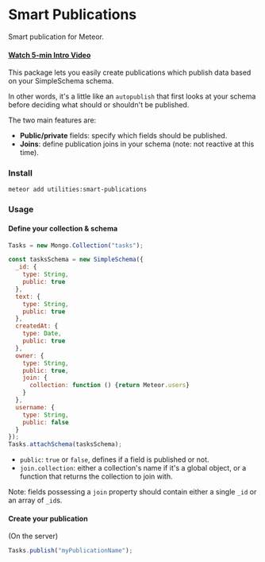 # Smart Publications

Smart publication for Meteor.

#### [Watch 5-min Intro Video](https://www.youtube.com/watch?v=WgO6uUO3L4s&feature=youtu.be)

This package lets you easily create publications which publish data based on your SimpleSchema schema. 

In other words, it's a little like an `autopublish` that first looks at your schema before deciding what should or shouldn't be published. 

The two main features are:

- **Public/private** fields: specify which fields should be published.
- **Joins**: define publication joins in your schema (note: not reactive at this time). 

### Install

```
meteor add utilities:smart-publications
```

### Usage

#### Define your collection & schema

```js
Tasks = new Mongo.Collection("tasks");

const tasksSchema = new SimpleSchema({
  _id: {
    type: String,
    public: true
  },
  text: {
    type: String,
    public: true
  },
  createdAt: {
    type: Date,
    public: true
  },
  owner: {
    type: String,
    public: true,
    join: {
      collection: function () {return Meteor.users}
    }
  },
  username: {
    type: String,
    public: false
  }
});
Tasks.attachSchema(tasksSchema);
```

- `public`: `true` or `false`, defines if a field is published or not.
- `join.collection`: either a collection's name if it's a global object, or a function that returns the collection to join with. 

Note: fields possessing a `join` property should contain either a single `_id` or an array of `_id`s. 

#### Create your publication

(On the server)

```js
Tasks.publish("myPublicationName");
```